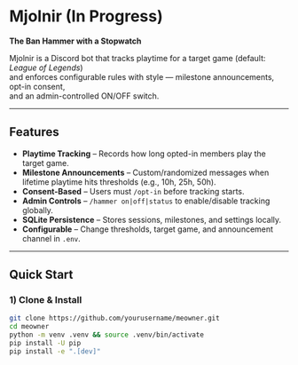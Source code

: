 # Mjolnir (In Progress)
**The Ban Hammer with a Stopwatch**

Mjolnir is a Discord bot that tracks playtime for a target game (default: *League of Legends*)  
and enforces configurable rules with style — milestone announcements, opt-in consent,  
and an admin-controlled ON/OFF switch.

---

## Features
- **Playtime Tracking** – Records how long opted-in members play the target game.
- **Milestone Announcements** – Custom/randomized messages when lifetime playtime hits thresholds (e.g., 10h, 25h, 50h).
- **Consent-Based** – Users must `/opt-in` before tracking starts.
- **Admin Controls** – `/hammer on|off|status` to enable/disable tracking globally.
- **SQLite Persistence** – Stores sessions, milestones, and settings locally.
- **Configurable** – Change thresholds, target game, and announcement channel in `.env`.

---

## Quick Start

### 1) Clone & Install
```bash
git clone https://github.com/yourusername/meowner.git
cd meowner
python -m venv .venv && source .venv/bin/activate
pip install -U pip
pip install -e ".[dev]"

